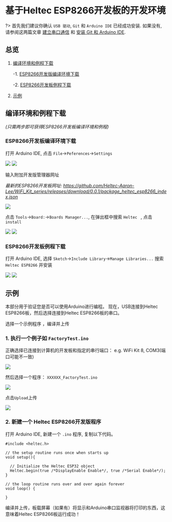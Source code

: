 # 基于Heltec ESP8266开发板的开发环境 

?> 首先我们建议你确认 `USB 驱动`, `Git` 和 `Arduino IDE` 已经成功安装. 如果没有, 请参阅这两篇文章 [建立串口通信](/zh_CN/user_manual/establish_serial_connection) 和 [安装 Git 和 Arduino IDE](/zh_CN/user_manual/how_to_install_git_and_arduino).

## 总览

1. [编译环境和例程下载](#编译环境和例程下载)

    -1. [ESP8266开发版编译环境下载](#ESP8266开发版编译环境下载)

    -2. [ESP8266开发板例程下载](#ESP8266开发板例程下载)

2. [示例](#示例)

## 编译环境和例程下载

*(只需两步即可获得ESP8266开发板编译环境和例程)*

### ESP8266开发板编译环境下载

打开 Arduino IDE, 点击 `File`->`Peferences`->`Settings`

<img src="img/how_to_install_esp8266_Arduino/01.png">

<img src="img/how_to_install_esp8266_Arduino/02.png">

输入附加开发版管理器网址

*最新的ESP8266开发板网址: https://github.com/Heltec-Aaron-Lee/WiFi_Kit_series/releases/download/0.0.1/package_heltec_esp8266_index.json*

<img src="img/how_to_install_esp8266_Arduino/03.png">

点击 `Tools`->`Board:`->`Boards Manager...`, 在弹出框中搜索 `Heltec ` , 点击 `install`

<img src="img/how_to_install_esp8266_Arduino/04.png">

<img src="img/how_to_install_esp8266_Arduino/05.png">

### ESP8266开发板例程下载

打开 Arduino IDE, 选择 `Sketch`->`Include Library`->`Manage Libraries...`
搜索 `Heltec ESP8266` 并安装

<img src="img/how_to_install_esp8266_Arduino/06.png">

<img src="img/how_to_install_esp8266_Arduino/07.jpg">


## 示例

本部分用于验证您是否可以使用Arduino进行编程。 现在，USB连接到Heltec ESP8266板，然后选择连接到Heltec ESP8266板的串口。

选择一个示例程序 ，编译并上传

### 1. 执行一个例子如 `FactoryTest.ino`

正确选择已连接到计算机的开发板和指定的串行端口： e.g. WiFi Kit 8, COM3(端口可能不一致)

<img src="img/how_to_install_esp8266_Arduino/08.png">

然后选择一个程序： `XXXXXX_FactoryTest.ino`

<img src="img/how_to_install_esp8266_Arduino/09.png">

点击`Upload`上传

<img src="img/how_to_install_esp8266_Arduino/10.png">

### 2. 新建一个	Heltec ESP8266开发版程序

打开 Arduino IDE, 新建一个 `.ino` 程序, 复制以下代码。

```arduino
#include <heltec.h>

// the setup routine runs once when starts up
void setup(){

  // Initialize the Heltec ESP32 object
  Heltec.begin(true /*DisplayEnable Enable*/, true /*Serial Enable*/);
}

// the loop routine runs over and over again forever
void loop() {

}
```


编译并上传，板载屏幕（如果有）将显示和Arduino串口监视器将打印的东西，这意味着Heltec ESP8266板运行成功！

